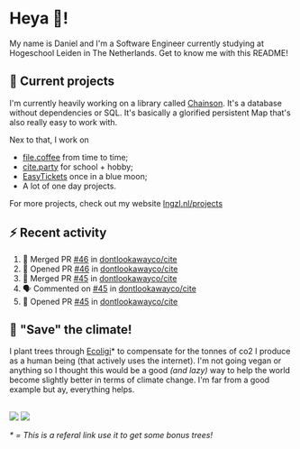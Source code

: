 # Heya 👋!

My name is Daniel and I'm a Software Engineer currently studying at Hogeschool Leiden in The Netherlands. Get to know me with this README!

## 💪 Current projects
I'm currently heavily working on a library called [Chainson](https://github.com/abcdan/chainson). It's a database without dependencies or SQL. It's basically a glorified persistent Map that's also really easy to work with.

Nex to that, I work on
- [file.coffee](https://file.coffee) from time to time;
- [cite.party](https://cite.party) for school + hobby;
- [EasyTickets](https://easytickets.xyz) once in a blue moon;
- A lot of one day projects.

For more projects, check out my website [lngzl.nl/projects](https://lngzl.nl/projects)

## ⚡ Recent activity
<!--START_SECTION:activity-->
1. 🎉 Merged PR [#46](https://github.com/dontlookawayco/cite/pull/46) in [dontlookawayco/cite](https://github.com/dontlookawayco/cite)
2. 💪 Opened PR [#46](https://github.com/dontlookawayco/cite/pull/46) in [dontlookawayco/cite](https://github.com/dontlookawayco/cite)
3. 🎉 Merged PR [#45](https://github.com/dontlookawayco/cite/pull/45) in [dontlookawayco/cite](https://github.com/dontlookawayco/cite)
4. 🗣 Commented on [#45](https://github.com/dontlookawayco/cite/issues/45) in [dontlookawayco/cite](https://github.com/dontlookawayco/cite)
5. 💪 Opened PR [#45](https://github.com/dontlookawayco/cite/pull/45) in [dontlookawayco/cite](https://github.com/dontlookawayco/cite)
<!--END_SECTION:activity-->

## 🌳 "Save" the climate!
I plant trees through <a href="https://ecologi.com/lngzl?r=6005cc57f70194001deaedfa">Ecoligi</a>* to compensate for the tonnes of co2 I produce as a human being (that actively uses the internet). I'm not going vegan or anything so I thought this would be a good _(and lazy)_ way to help the world become slightly better in terms of climate change. I'm far from a good example but ay, everything helps.

<br><a href="https://ecologi.com/lngzl?r=6005cc57f70194001deaedfa"><img src="https://img.shields.io/ecologi/trees/lngzl"></a> <a href="https://ecologi.com/lngzl?r=6005cc57f70194001deaedfa"><img src="https://img.shields.io/ecologi/carbon/lngzl"></a>



_\* = This is a referal link use it to get some bonus trees!_

